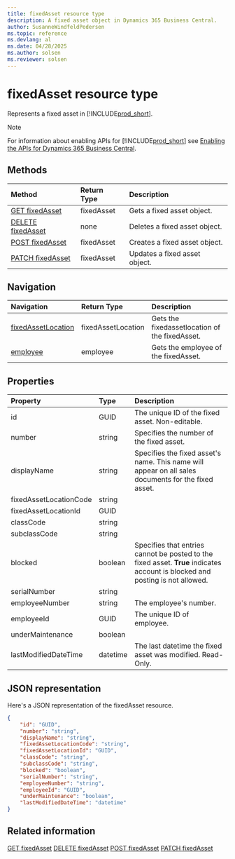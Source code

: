 ```yaml
---
title: fixedAsset resource type
description: A fixed asset object in Dynamics 365 Business Central.
author: SusanneWindfeldPedersen
ms.topic: reference
ms.devlang: al
ms.date: 04/28/2025
ms.author: solsen
ms.reviewer: solsen
---
```


# fixedAsset resource type

Represents a fixed asset in [!INCLUDE[prod_short](../../../includes/prod_short.md)].

> [!NOTE]
> For information about enabling APIs for [!INCLUDE[prod_short](../../../includes/prod_short.md)] see [Enabling the APIs for Dynamics 365 Business Central](../enabling-apis-for-dynamics-nav.md).

## Methods

| Method | Return Type|Description |
|:--------------------|:-----------|:-------------------------|
|[GET fixedAsset](../api/dynamics_fixedasset_get.md)|fixedAsset|Gets a fixed asset object.|
|[DELETE fixedAsset](../api/dynamics_fixedasset_delete.md)|none|Deletes a fixed asset object.|
|[POST fixedAsset](../api/dynamics_fixedasset_create.md)|fixedAsset|Creates a fixed asset object.|
|[PATCH fixedAsset](../api/dynamics_fixedasset_update.md)|fixedAsset|Updates a fixed asset object.|


## Navigation

| Navigation |Return Type| Description |
|:----------|:----------|:-----------------|
|[fixedAssetLocation](dynamics_fixedassetlocation.md)|fixedAssetLocation |Gets the fixedassetlocation of the fixedAsset.|
|[employee](dynamics_employee.md)|employee |Gets the employee of the fixedAsset.|

## Properties

| Property           | Type   |Description     |
|:-------------------|:-------|:---------------|
|id|GUID|The unique ID of the fixed asset. Non-editable.|
|number|string|Specifies the number of the fixed asset.|
|displayName|string|Specifies the fixed asset's name. This name will appear on all sales documents for the fixed asset.|
|fixedAssetLocationCode|string||
|fixedAssetLocationId|GUID||
|classCode|string||
|subclassCode|string||
|blocked|boolean|Specifies that entries cannot be posted to the fixed asset. **True** indicates account is blocked and posting is not allowed.|
|serialNumber|string||
|employeeNumber|string|The employee's number.|
|employeeId|GUID|The unique ID of employee.|
|underMaintenance|boolean||
|lastModifiedDateTime|datetime|The last datetime the fixed asset was modified. Read-Only.|

## JSON representation

Here's a JSON representation of the fixedAsset resource.


```json
{
    "id": "GUID",
    "number": "string",
    "displayName": "string",
    "fixedAssetLocationCode": "string",
    "fixedAssetLocationId": "GUID",
    "classCode": "string",
    "subclassCode": "string",
    "blocked": "boolean",
    "serialNumber": "string",
    "employeeNumber": "string",
    "employeeId": "GUID",
    "underMaintenance": "boolean",
    "lastModifiedDateTime": "datetime"
}
```

## Related information

[GET fixedAsset](../api/dynamics_fixedasset_get.md)
[DELETE fixedAsset](../api/dynamics_fixedasset_delete.md)
[POST fixedAsset](../api/dynamics_fixedasset_create.md)
[PATCH fixedAsset](../api/dynamics_fixedasset_update.md)
